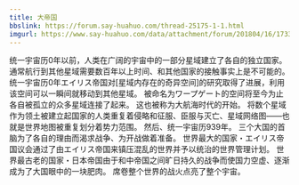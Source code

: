 ```yaml
---
title: 大帝国
bbslink: https://forum.say-huahuo.com/thread-25175-1-1.html
imgurl: https://www.say-huahuo.com/data/attachment/forum/201804/16/173357gyaiya9ak9yse5jr.png
---
```


统一宇宙历0年以前，人类在广阔的宇宙中的一部分星域建立了各自的独立国家。
通常航行到其他星域需要数百年以上时间、和其他国家的接触事实上是不可能的。
统一宇宙历0年エイリス帝国对[星域内存在的奇异空间]的研究取得了进展，利用该空间可以一瞬间就移动到其他星域。
被命名为ワープゲート的空间将至今为止各自被孤立的众多星域连接了起来。
这也被称为大航海时代的开始。
将数个星域作为领土被建立起国家的人类重复着侵略和征服、臣服与灭亡、星域网络图——也就是世界地图被重复划分着势力范围。
 然后、统一宇宙历939年。
三个大国的首脑为了各自的理由而渴求战争、为开战做着准备。
世界最大的国家・エイリス帝国议会通过了由エイリス帝国来镇压混乱的世界并予以统治的世界管理计划。
世界最古老的国家・日本帝国由于和中帝国之间旷日持久的战争而使国力空虚、逐渐成为了大国眼中的一块肥肉。
席卷整个世界的战火点亮了整个宇宙。<!--more-->
